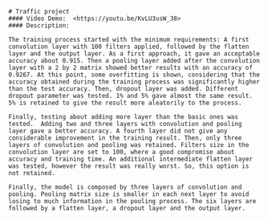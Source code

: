     # Traffic project
    #### Video Demo:  <https://youtu.be/KvLU3usW_38>
    #### Description:

    The training process started with the minimum requirements: A first convolution layer with 100 filters applied, followed by the flatten layer and the output layer. As a first approach, it gave an acceptable accuracy about 0.915. Then a pooling layer added after the convolution layer with a 2 by 2 matrix showed better results with an accuracy of 0.9267. At this point, some overfitting is shown, considering that the accuracy obtained during the training process was significantly higher than the test accuracy. Then, dropout layer was added. Different dropout parameter was tested. 1% and 5% gave almost the same result. 5% is retained to give the result more aleatorily to the process.

    Finally, testing about adding more layer than the basic ones was tested.  Adding two and three layers with convolution and pooling layer gave a better accuracy. A fourth layer did not give any considerable improvement in the training result. Then, only three layers of convolution and pooling was retained. Filters size in the convolution layer are set to 100, where a good compromise about accuracy and training time. An additional intermediate flatten layer was tested, however the result was really worst. So, this option is not retained.

    Finally, the model is composed by three layers of convolution and pooling. Pooling matrix size is smaller in each next layer to avoid losing to much information in the pooling process. The six layers are followed by a flatten layer, a dropout layer and the output layer.
